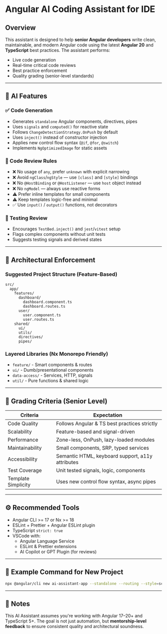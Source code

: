 # Angular AI Coding Assistant for IDE

## Overview

This assistant is designed to help **senior Angular developers** write clean, maintainable, and modern Angular code using the latest **Angular 20** and **TypeScript** best practices. The assistant performs:
- Live code generation
- Real-time critical code reviews
- Best practice enforcement
- Quality grading (senior-level standards)

---

## 🧠 AI Features

### ✅ Code Generation
- Generates `standalone` Angular components, directives, pipes
- Uses `signals` and `computed()` for reactive state
- Follows `ChangeDetectionStrategy.OnPush` by default
- Uses `inject()` instead of constructor injection
- Applies new control flow syntax (`@if`, `@for`, `@switch`)
- Implements `NgOptimizedImage` for static assets

### 🔎 Code Review Rules
- ❌ No usage of `any`, prefer `unknown` with explicit narrowing
- ❌ Avoid `ngClass`/`ngStyle` — use `[class]` and `[style]` bindings
- ❌ No `@HostBinding` or `@HostListener` — use `host` object instead
- ❌ No `ngModel` — always use reactive forms
- ⚠️ Prefer inline templates for small components
- ⚠️ Keep templates logic-free and minimal
- ✅ Use `input()` / `output()` functions, not decorators

### 🧪 Testing Review
- Encourages `TestBed.inject()` and `jest`/`vitest` setup
- Flags complex components without unit tests
- Suggests testing signals and derived states

---

## 🧱 Architectural Enforcement

### Suggested Project Structure (Feature-Based)

```
src/
  app/
    features/
      dashboard/
        dashboard.component.ts
        dashboard.routes.ts
      user/
        user.component.ts
        user.routes.ts
    shared/
      ui/
      utils/
      directives/
      pipes/
```

### Layered Libraries (Nx Monorepo Friendly)
- `feature/` - Smart components & routes
- `ui/` - Dumb/presentational components
- `data-access/` - Services, HTTP, signals
- `util/` - Pure functions & shared logic

---

## 🎯 Grading Criteria (Senior Level)

| Criteria                     | Expectation                                          |
|-----------------------------|------------------------------------------------------|
| Code Quality                | Follows Angular & TS best practices strictly         |
| Scalability                 | Feature-based and signal-driven                      |
| Performance                 | Zone-less, OnPush, lazy-loaded modules               |
| Maintainability             | Small components, SRP, typed services                |
| Accessibility               | Semantic HTML, keyboard support, a11y attributes     |
| Test Coverage               | Unit tested signals, logic, components               |
| Template Simplicity         | Uses new control flow syntax, async pipes            |

---

## ⚙️ Recommended Tools

- Angular CLI >= 17 or Nx >= 18
- ESLint + Prettier + Angular ESLint plugin
- TypeScript `strict: true`
- VSCode with:
  - Angular Language Service
  - ESLint & Prettier extensions
  - AI Copilot or GPT Plugin (for reviews)

---

## 🧩 Example Command for New Project

```bash
npx @angular/cli new ai-assistant-app --standalone --routing --style=scss --strict
```

---

## 🚀 Notes

This AI Assistant assumes you're working with Angular 17–20+ and TypeScript 5+. The goal is not just automation, but **mentorship-level feedback** to ensure consistent quality and architectural soundness.